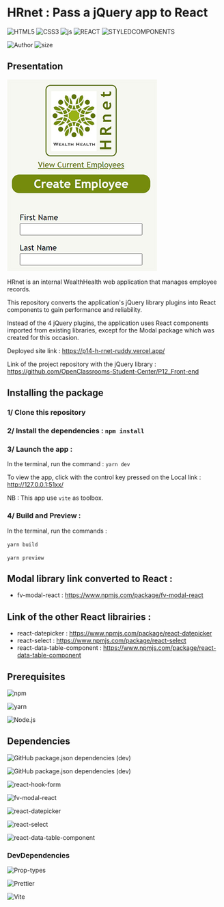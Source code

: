 # HRnet : Pass a jQuery app to React

![HTML5](https://img.shields.io/badge/HTML5-E34F26?style=for-the-badge&logo=html5&logoColor=white)
![CSS3](https://img.shields.io/badge/CSS3-1572B6?style=for-the-badge&logo=css3&logoColor=white)
![js](https://img.shields.io/badge/JavaScript-F7DF1E?style=for-the-badge&logo=javascript&logoColor=black)
![REACT](https://img.shields.io/badge/React-303540?style=for-the-badge&logo=react&logoColor=61DAFB)
![STYLEDCOMPONENTS](https://img.shields.io/badge/Styled--Components-b758ad?style=for-the-badge&logo=styled-components&logoColor=61DAFB)

![Author](<https://img.shields.io/badge/Author-Fabien Varlet-"?style=for-the-badge&color=darkgoldenrod>)
![size](https://img.shields.io/github/repo-size/FABIEN-T/P14_HRnet?style=for-the-badge)

## Presentation

![SNAPSHOT](/src/assets/Snapshot_HRnet.jpg 'Capture HRnet')

HRnet is an internal WealthHealth web application that manages employee records.

This repository converts the application's jQuery library plugins into React components to gain performance and reliability.

Instead of the 4 jQuery plugins, the application uses React components imported from existing libraries, except for the Modal package which was created for this occasion.

Deployed site link : https://p14-h-rnet-ruddy.vercel.app/

Link of the project repository with the jQuery library : https://github.com/OpenClassrooms-Student-Center/P12_Front-end

## Installing the package

### 1/ Clone this repository

### 2/ Install the dependencies : `npm install`

### 3/ Launch the app :

In the terminal, run the command : `yarn dev`

To view the app, click with the control key pressed on the Local link : http://127.0.0.1:51xx/

NB : This app use `vite` as toolbox.

### 4/ Build and Preview :

In the terminal, run the commands :

`yarn build`

`yarn preview`

## Modal library link converted to React :

- fv-modal-react : https://www.npmjs.com/package/fv-modal-react

## Link of the other React librairies :

- react-datepicker : https://www.npmjs.com/package/react-datepicker
- react-select : https://www.npmjs.com/package/react-select
- react-data-table-component : https://www.npmjs.com/package/react-data-table-component

## Prerequisites

![npm](https://img.shields.io/badge/npm-9.1.3-%23000000?style=flat-square&logo=npm&logoColor=white)

![yarn](https://img.shields.io/badge/yarn-1.22.19-%232C8EBB?style=flat-square&logo=yarn&logoColor=white)

![Node.js](https://img.shields.io/badge/Node.js-16.14.0-43853D?style=flat-square&logo=node.js&logoColor=white)

## Dependencies

![GitHub package.json dependencies (dev)](https://img.shields.io/github/package-json/dependency-version/FABIEN-T/P14_HRnet/react?label=REACT&logo=react&logoColor=61DAFB&color=303540&style=flat-square)

<!-- ![GitHub package.json dependencies (dev)](https://img.shields.io/github/package-json/dependency-version/FABIEN-T/P14_HRnet/react-dom?label=REACT-DOM&logo=react&logoColor=61DAFB&color=303540&style=flat-square) -->

![GitHub package.json dependencies (dev)](https://img.shields.io/github/package-json/dependency-version/FABIEN-T/P14-modal-react/styled-components?label=Styled-Components&logo=styled-components&logoColor=b758ad&color=b758ad&style=flat-square)

![react-hook-form](https://img.shields.io/badge/react--hook--form-%5E7.43.9-blue)

![fv-modal-react](https://img.shields.io/badge/fv--modal--react-%5E0.1.3-blue)

![react-datepicker](https://img.shields.io/badge/react--datepicker-%5E4.11.0-blue)

![react-select](https://img.shields.io/badge/react--select-%5E5.7.3-blue)

![react-data-table-component](https://img.shields.io/badge/react--data--table--component-%5E7.5.3-blue)

### DevDependencies

<!-- ![GitHub package.json devDependencies version (dev)](https://img.shields.io/github/package-json/devDependency-version/FABIEN-T/P14_HRnet/prop-types?label=Prop-types&color=303540&style=flat-square) -->

![Prop-types](https://img.shields.io/badge/Prop--types-%5E15.8.1-blue)

![Prettier](https://img.shields.io/badge/Prettier-^2.8.8-blue?style=flat-square)

![Vite](https://img.shields.io/badge/Vite-^4.3.5-blue?style=flat-square)
